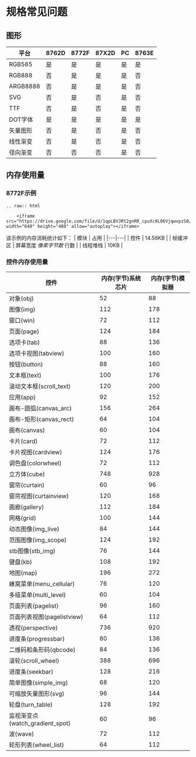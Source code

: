 # 规格常见问题

## 图形

| 平台  | 8762D  |8772F   |87X2D |PC   |8763E|
|---|---|---|---|---|---|
| RGB565  |  是 | 是  | 是  | 是  | 是  |
|  RGB888 | 否  | 是  |  是 |  是 | 否  |
|  ARGB8888 |  否 | 是  |  是 | 是  | 否  |
|  SVG | 否  | 是   |  否 |  是  | 否  |
| TTF | 否  | 是   |  否 |  是 | 否  |
| DOT字体  |  是 | 是  | 是  | 是  |是  |
|  矢量图形 | 否  | 是   |  否 |  是  |否 |
|  线性渐变 | 否  | 是   |  否 |  是  |否 |
|  径向渐变 | 否  | 否   |  否 |  是  |否 |

## 内存使用量

### 8772F示例

```eval_rst
.. raw:: html

    <iframe src="https://drive.google.com/file/d/1qpLBVJRt2gnRR_cpuXc9L06VjqwvpzS0/preview" width="640" height="480" allow="autoplay"></iframe>
```

该示例的内存消耗统计如下：
| 模块 | 占用  |
|---|---|
| 控件  |  14.56KB |
| 帧缓冲区  |  屏幕宽度 *像素字节数* 行数 |
| 线程堆栈  |  10KB |

### 控件内存使用量

| 控件 | 内存(字节)系统芯片 | 内存(字节)模拟器 |
|---|---|---|
|对象(obj) | 52| 88|
|图像(img) | 112|178|
|窗口(win) | 72|112|
|页面(page) | 124|184|
|选项卡(tab) | 88|136|
|选项卡视图(tabview) | 100|160|
|按钮(button) | 88|160|
|文本框(text) | 100|176|
|滚动文本框(scroll_text) | 120|200|
|应用(app) | 92|152|
|画布-圆弧(canvas_arc) | 156|264|
|画布-矩形(canvas_rect) | 64|104|
|画布(canvas) | 60|104|
|卡片(card) | 72|112|
|卡片视图(cardview) | 124|176|
|调色盘(colorwheel) | 72|112|
|立方体(cube) | 748|928|
|窗帘(curtain) | 60|96|
|窗帘视图(curtainview) | 120|168|
|画廊(gallery) | 112|184|
|网格(grid) | 100|144|
|动态图像(img_live) | 84|144|
|范围图像(img_scope) | 124|192|
|stb图像(stb_img) | 76|144|
|键盘(kb) | 108|192|
|地图(map) | 196|272|
|蜂窝菜单(menu_cellular) | 76|120|
|多级菜单(multi_level) | 60|104|
|页面列表(pagelist) | 96|160|
|页面列表视图(pagelistview) | 64|112|
|透视(perspective) | 736|920|
|进度条(progressbar) | 80|136|
|二维码和条形码(qbcode) | 84|136|
|滚轮(scroll_wheel) | 388|696|
|进度条(seekbar) | 128|216|
|简单图像(simple_img) | 68|120|
|可缩放矢量图形(svg) | 96|144|
|轮盘(turn_table) | 128|192|
|监视渐变点(watch_gradient_spot) | 60|96|
|波(wave) | 72|112|
|轮形列表(wheel_list) | 64|112|
